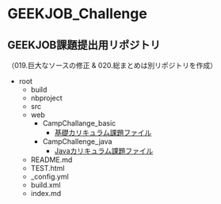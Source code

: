 # GEEKJOB_Challenge
## GEEKJOB課題提出用リポジトリ  
（019.巨大なソースの修正 & 020.総まとめは別リポジトリを作成）  
  
- root
	- build
	- nbproject
	- src
	- web
		- CampChallange_basic
			- [基礎カリキュラム課題ファイル]()
		- CampChallenge_java
			- [Javaカリキュラム課題ファイル]()
	- README.md
	- TEST.html
	- _config.yml
	- build.xml
	- index.md
